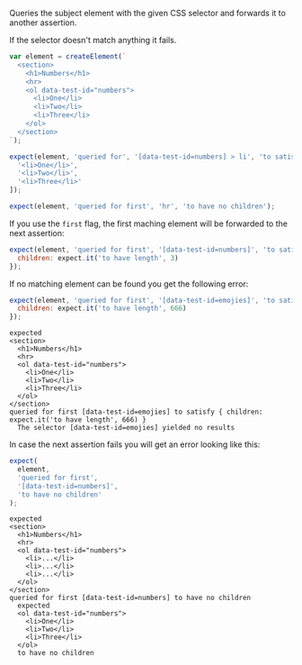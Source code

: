 Queries the subject element with the given CSS selector and forwards it to another assertion.

If the selector doesn't match anything it fails.

```js
var element = createElement(`
  <section>
    <h1>Numbers</h1>
    <hr>
    <ol data-test-id="numbers">
      <li>One</li>
      <li>Two</li>
      <li>Three</li>
    </ol>
  </section>
`);

expect(element, 'queried for', '[data-test-id=numbers] > li', 'to satisfy', [
  '<li>One</li>',
  '<li>Two</li>',
  '<li>Three</li>'
]);

expect(element, 'queried for first', 'hr', 'to have no children');
```

If you use the `first` flag, the first maching element will be forwarded to the next assertion:

```js
expect(element, 'queried for first', '[data-test-id=numbers]', 'to satisfy', {
  children: expect.it('to have length', 3)
});
```

If no matching element can be found you get the following error:

```js
expect(element, 'queried for first', '[data-test-id=emojies]', 'to satisfy', {
  children: expect.it('to have length', 666)
});
```

```output
expected
<section>
  <h1>Numbers</h1>
  <hr>
  <ol data-test-id="numbers">
    <li>One</li>
    <li>Two</li>
    <li>Three</li>
  </ol>
</section>
queried for first [data-test-id=emojies] to satisfy { children: expect.it('to have length', 666) }
  The selector [data-test-id=emojies] yielded no results
```

In case the next assertion fails you will get an error looking like this:

```js
expect(
  element,
  'queried for first',
  '[data-test-id=numbers]',
  'to have no children'
);
```

```output
expected
<section>
  <h1>Numbers</h1>
  <hr>
  <ol data-test-id="numbers">
    <li>...</li>
    <li>...</li>
    <li>...</li>
  </ol>
</section>
queried for first [data-test-id=numbers] to have no children
  expected
  <ol data-test-id="numbers">
    <li>One</li>
    <li>Two</li>
    <li>Three</li>
  </ol>
  to have no children
```
